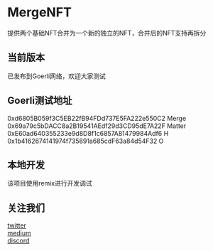 # MergeNFT
提供两个基础NFT合并为一个新的独立的NFT，合并后的NFT支持再拆分

## 当前版本
已发布到Goerli网络，欢迎大家测试  
## Goerli测试地址
0xd6805B059f3C5EB22fB94FDd737E5FA222e550C2 Merge  
0x69a79c5bDACC8a2B19541AEdf29d3CD95dE7A22F Matter  
0xE60ad640355233e9d8D8f1c6857A81479984Adf6 H  
0x1b4162674141974f735891a685cdF63a84d54F32 O  


## 本地开发
该项目使用remix进行开发调试

## 关注我们
[twitter](https://twitter.com/mergedao)  
[medium](https://mergedao.medium.com)  
[discord](https://discord.gg/aWYyQfvX)  
